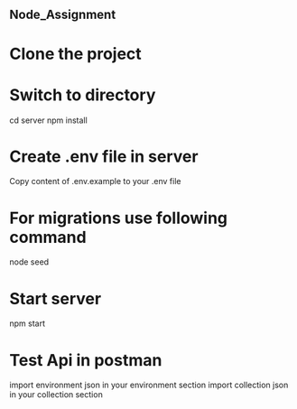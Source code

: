 ## Node_Assignment

# Clone the project

# Switch to directory

cd server
npm install

# Create .env file in server

Copy content of .env.example to your .env file

# For migrations use following command

node seed

# Start server

npm start

# Test Api in postman

import environment json in your environment section
import collection json in your collection section

